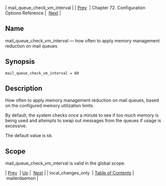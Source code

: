 | mail_queue_check_vm_interval |
| [Prev](conf.ref.local_changes_only)  | Chapter 72. Configuration Options Reference |  [Next](conf.ref.mailerdaemon) |

<a name="conf.ref.mail_queue_check_vm_interval"></a>
## Name

mail_queue_check_vm_interval — how often to apply memory management reduction on mail queues

## Synopsis

`mail_queue_check_vm_interval = 60`

<a name="idp25167840"></a>
## Description

How often to apply memory management reduction on mail queues, based on the configured memory utilization limits.

By default, the system checks once a minute to see if too much memory is being used and attempts to swap out messages from the queues if usage is excessive.

The default value is `60`.

<a name="idp25171264"></a>
## Scope

mail_queue_check_vm_interval is valid in the global scope.

| [Prev](conf.ref.local_changes_only)  | [Up](config.options.ref) |  [Next](conf.ref.mailerdaemon) |
| local_changes_only  | [Table of Contents](index) |  mailerdaemon |


